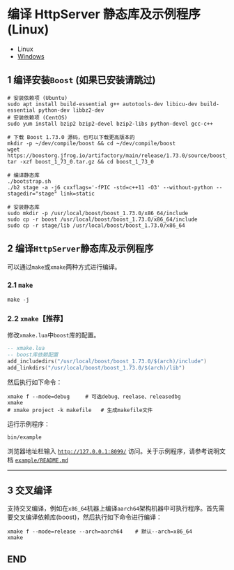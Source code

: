 # 编译 HttpServer 静态库及示例程序 (Linux)

+ Linux
+ [Windows](./BUILD_Windows.md)

## 1 编译安装`Boost` (如果已安装请跳过)

```shell
# 安装依赖项 (Ubuntu)
sudo apt install build-essential g++ autotools-dev libicu-dev build-essential python-dev libbz2-dev
# 安装依赖项 (CentOS)
sudo yum install bzip2 bzip2-devel bzip2-libs python-devel gcc-c++

# 下载 Boost 1.73.0 源码，也可以下载更高版本的
mkdir -p ~/dev/compile/boost && cd ~/dev/compile/boost
wget https://boostorg.jfrog.io/artifactory/main/release/1.73.0/source/boost_1_73_0.tar.gz
tar -xzf boost_1_73_0.tar.gz && cd boost_1_73_0

# 编译静态库
./bootstrap.sh
./b2 stage -a -j6 cxxflags='-fPIC -std=c++11 -O3' --without-python --stagedir="stage" link=static

# 安装静态库
sudo mkdir -p /usr/local/boost/boost_1.73.0/x86_64/include
sudo cp -r boost /usr/local/boost/boost_1.73.0/x86_64/include
sudo cp -r stage/lib /usr/local/boost/boost_1.73.0/x86_64
```

## 2 编译`HttpServer`静态库及示例程序

可以通过`make`或`xmake`两种方式进行编译。

### 2.1 `make`

```shell
make -j
```

### 2.2 `xmake`【推荐】

修改`xmake.lua`中`boost`库的配置。

```lua
-- xmake.lua
-- boost库依赖配置
add_includedirs("/usr/local/boost/boost_1.73.0/$(arch)/include")
add_linkdirs("/usr/local/boost/boost_1.73.0/$(arch)/lib")
```

然后执行如下命令：

```shell
xmake f --mode=debug     # 可选debug、reelase、releasedbg
xmake
# xmake project -k makefile   # 生成makefile文件
```

运行示例程序：

```shell
bin/example
```

浏览器地址栏输入 [`http://127.0.0.1:8099/`](http://127.0.0.1:8099/) 访问。关于示例程序，请参考说明文档 [`example/README.md`](example/README.md)

---

## 3 交叉编译

支持交叉编译，例如在`x86_64`机器上编译`aarch64`架构机器中可执行程序。首先需要交叉编译依赖库(boost)，然后执行如下命令进行编译：

```shell
xmake f --mode=release --arch=aarch64    # 默认--arch=x86_64
xmake
```

## END
